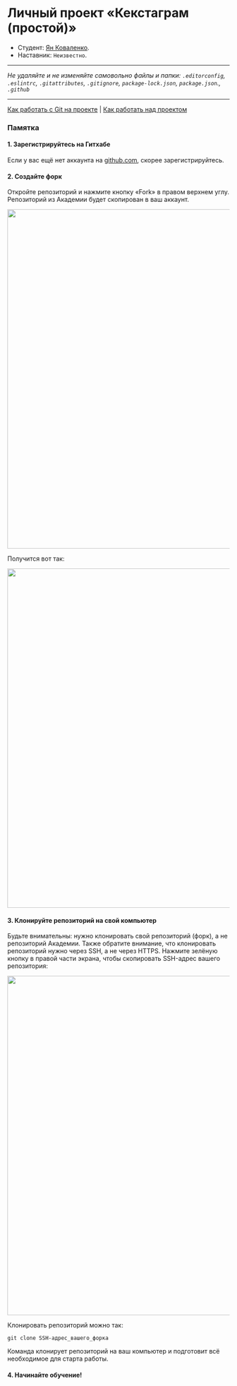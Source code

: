 # Личный проект «Кекстаграм (простой)»

* Студент: [Ян Коваленко](https://up.htmlacademy.ru/univer-js1/3/user/2346619).
* Наставник: `Неизвестно`.

---

_Не удаляйте и не изменяйте самовольно файлы и папки:_
_`.editorconfig`, `.eslintrc`, `.gitattributes`, `.gitignore`, `package-lock.json`, `package.json`., `.github`_

---

[Как работать с Git на проекте](Contributing.md) | [Как работать над проектом](Workflow.md)

### Памятка

#### 1. Зарегистрируйтесь на Гитхабе

Если у вас ещё нет аккаунта на [github.com](https://github.com/join), скорее зарегистрируйтесь.

#### 2. Создайте форк

Откройте репозиторий и нажмите кнопку «Fork» в правом верхнем углу. Репозиторий из Академии будет скопирован в ваш аккаунт.

<img width="769" alt="" src="https://user-images.githubusercontent.com/10909/35275222-1d624452-0050-11e8-8aca-06d2832724ce.png">

Получится вот так:

<img width="769" alt="" src="https://user-images.githubusercontent.com/10909/35275223-1d7cf9fa-0050-11e8-829b-98ac3c9a4f8b.png">

#### 3. Клонируйте репозиторий на свой компьютер

Будьте внимательны: нужно клонировать свой репозиторий (форк), а не репозиторий Академии. Также обратите внимание, что клонировать репозиторий нужно через SSH, а не через HTTPS. Нажмите зелёную кнопку в правой части экрана, чтобы скопировать SSH-адрес вашего репозитория:

<img width="769" alt="" src="https://user-images.githubusercontent.com/10909/35275224-1d97a7dc-0050-11e8-89f9-41c9a7b2ae9c.png">

Клонировать репозиторий можно так:

```
git clone SSH-адрес_вашего_форка
```

Команда клонирует репозиторий на ваш компьютер и подготовит всё необходимое для старта работы.

#### 4. Начинайте обучение!
